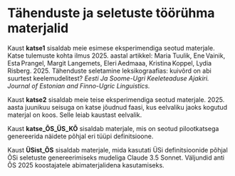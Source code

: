 # Tähenduste ja seletuste töörühma materjalid
Kaust **katse1** sisaldab meie esimese eksperimendiga seotud materjale. Katse tulemuste kohta ilmus 2025. aastal artikkel: Maria Tuulik, Ene Vainik, Esta Prangel, Margit Langemets, Eleri Aedmaaa, Kristina Koppel, Lydia Risberg. 2025. Tähenduste seletamine leksikograafias: kuivõrd on abi suurtest keelemudelitest? *Eesti Ja Soome-Ugri Keeleteaduse Ajakiri. Journal of Estonian and Finno-Ugric Linguistics.*

Kaust **katse2** sisaldab meie teise eksperimendiga seotud materjale. 2025. aasta juunikuu seisuga on katse jõudnud faasi, kus eelvaliku jaoks kogutud materjal on koos. Selle leiab kaustast eelvalik. 

Kaust **katse_ÕS_ÜS_KÕ** sisaldab materjale, mis on seotud pilootkatsega genereerida näidete põhjal eri tüüpi definitsioone.

Kaust **ÜSist_ÕS** sisaldab materjale, mida kasutati ÜSi definitsioonide põhjal ÕSi seletuste genereerimiseks mudeliga Claude 3.5 Sonnet. Väljundid anti ÕS 2025 koostajatele abimaterjalidena kasutamiseks.  
